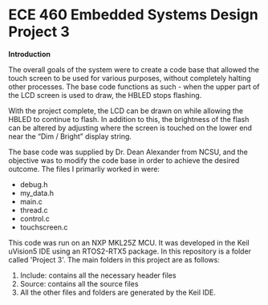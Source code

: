 # ECE 460 Embedded Systems Design Project 3

**Introduction**

The overall goals of the system were to create a code base that allowed the touch screen to be
used for various purposes, without completely halting other processes. The base code functions
as such - when the upper part of the LCD screen is used to draw, the HBLED stops flashing.

With the project complete, the LCD can be drawn on while allowing the HBLED to continue to
flash. In addition to this, the brightness of the flash can be altered by adjusting where the screen
is touched on the lower end near the “Dim / Bright” display string.

The base code was supplied by Dr. Dean Alexander from NCSU, and the objective was to modify the code
base in order to achieve the desired outcome. The files I primarliy worked in were:
- debug.h
- my_data.h
- main.c
- thread.c
- control.c
- touchscreen.c

This code was run on an NXP MKL25Z MCU. It was developed in the Keil uVision5 IDE using an RTOS2-RTX5 package.
In this repository is a folder called 'Project 3'. The main folders in this project are as follows:
1. Include: contains all the necessary header files
2. Source: contains all the source files
3. All the other files and folders are generated by the Keil IDE. 
